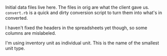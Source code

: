 Initial data files live here.  The files in orig are what the client gave us.  `convert.rb` is a quick and dirty conversion script to turn them into what's in converted.

I haven't fixed the headers in the spreadsheets yet though, so some columns are mislabeled.

I'm using inventory unit as individual unit.  This is the name of the smallest unit type.
